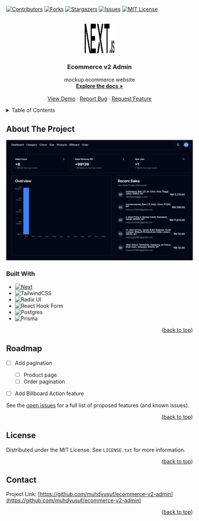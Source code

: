 <!-- Improved compatibility of back to top link: See: https://github.com/muhdyusuf/ecommerce-v2-admin/pull/73 -->
<a name="readme-top"></a>
<!--
*** Thanks for checking out the Best-README-Template. If you have a suggestion
*** that would make this better, please fork the repo and create a pull request
*** or simply open an issue with the tag "enhancement".
*** Don't forget to give the project a star!
*** Thanks again! Now go create something AMAZING! :D
-->



<!-- PROJECT SHIELDS -->
<!--
*** I'm using markdown "reference style" links for readability.
*** Reference links are enclosed in brackets [ ] instead of parentheses ( ).
*** See the bottom of this document for the declaration of the reference variables
*** for contributors-url, forks-url, etc. This is an optional, concise syntax you may use.
*** https://www.markdownguide.org/basic-syntax/#reference-style-links
-->
[![Contributors][contributors-shield]][contributors-url]
[![Forks][forks-shield]][forks-url]
[![Stargazers][stars-shield]][stars-url]
[![Issues][issues-shield]][issues-url]
[![MIT License][license-shield]][license-url]




<!-- PROJECT LOGO -->
<br />
<div align="center">
  <a href="https://github.com/muhdyusuf/ecommerce-v2-admin">
    <img src="./public/next.svg" alt="Logo" width="80" height="80">
  </a>

  <h3 align="center">Ecommerce v2 Admin</h3>

  <p align="center">
    mockup ecommerce website
    <br />
    <a href="https://github.com/muhdyusuf/ecommerce-v2-admin"><strong>Explore the docs »</strong></a>
    <br />
    <br />
    <a href="https://ecommerce-v2-admin.vercel.app/">View Demo</a>
    ·
    <a href="https://github.com/muhdyusuf/ecommerce-v2-admin/issues">Report Bug</a>
    ·
    <a href="https://github.com/muhdyusuf/ecommerce-v2-admin/issues">Request Feature</a>
  </p>
</div>



<!-- TABLE OF CONTENTS -->
<details>
  <summary>Table of Contents</summary>
  <ol>
    <li>
      <a href="#about-the-project">About The Project</a>
      <ul>
        <li><a href="#built-with">Built With</a></li>
      </ul>
    </li>
    <li><a href="#roadmap">Roadmap</a></li>
    <li><a href="#license">License</a></li>
    <li><a href="#contact">Contact</a></li>
 
  </ol>
</details>



<!-- ABOUT THE PROJECT -->
## About The Project

[![Product Name Screen Shot][product-screenshot]](https://ecommerce-v2-admin.vercel.app/)


### Built With

* [![Next][Next.js]][Next-url]
* ![TailwindCSS](https://img.shields.io/badge/tailwindcss-%2338B2AC.svg?style=for-the-badge&logo=tailwind-css&logoColor=white)
* ![Radix UI](https://img.shields.io/badge/radix%20ui-161618.svg?style=for-the-badge&logo=radix-ui&logoColor=white)
* ![React Hook Form](https://img.shields.io/badge/React%20Hook%20Form-%23EC5990.svg?style=for-the-badge&logo=reacthookform&logoColor=white)
* ![Postgres](https://img.shields.io/badge/postgres-%23316192.svg?style=for-the-badge&logo=postgresql&logoColor=white)
* ![Prisma](https://img.shields.io/badge/Prisma-3982CE?style=for-the-badge&logo=Prisma&logoColor=white)


<p align="right">(<a href="#readme-top">back to top</a>)</p>



<!-- GETTING STARTED -->

<!-- ROADMAP -->
## Roadmap

- [ ] Add pagination
  - [ ] Product page
  - [ ] Order pagination
- [ ] Add Billboard Action feature


See the [open issues](https://github.com/muhdyusuf/ecommerce-v2-admin/issues) for a full list of proposed features (and known issues).

<p align="right">(<a href="#readme-top">back to top</a>)</p>



<!-- LICENSE -->
## License

Distributed under the MIT License. See `LICENSE.txt` for more information.

<p align="right">(<a href="#readme-top">back to top</a>)</p>



<!-- CONTACT -->
## Contact


Project Link: [https://github.com/muhdyusuf/ecommerce-v2-admin](https://github.com/muhdyusuf/ecommerce-v2-admin)

<p align="right">(<a href="#readme-top">back to top</a>)</p>




<!-- MARKDOWN LINKS & IMAGES -->
<!-- https://www.markdownguide.org/basic-syntax/#reference-style-links -->
[contributors-shield]: https://img.shields.io/github/contributors/muhdyusuf/ecommerce-v2-admin.svg?style=for-the-badge
[contributors-url]: https://github.com/muhdyusuf/ecommerce-v2-admin/graphs/contributors
[forks-shield]: https://img.shields.io/github/forks/muhdyusuf/ecommerce-v2-admin.svg?style=for-the-badge
[forks-url]: https://github.com/muhdyusuf/ecommerce-v2-admin/network/members
[stars-shield]: https://img.shields.io/github/stars/muhdyusuf/ecommerce-v2-admin.svg?style=for-the-badge
[stars-url]: https://github.com/muhdyusuf/ecommerce-v2-admin/stargazers
[issues-shield]: https://img.shields.io/github/issues/muhdyusuf/ecommerce-v2-admin.svg?style=for-the-badge
[issues-url]: https://github.com/muhdyusuf/ecommerce-v2-admin/issues
[license-shield]: https://img.shields.io/github/license/muhdyusuf/ecommerce-v2-admin.svg?style=for-the-badge
[license-url]: https://github.com/muhdyusuf/ecommerce-v2-admin/blob/master/LICENSE.txt
[linkedin-shield]: https://img.shields.io/badge/-LinkedIn-black.svg?style=for-the-badge&logo=linkedin&colorB=555
[product-screenshot]: ./public/screenshot.png
[Next.js]: https://img.shields.io/badge/next.js-000000?style=for-the-badge&logo=nextdotjs&logoColor=white
[Next-url]: https://nextjs.org/
[React.js]: https://img.shields.io/badge/React-20232A?style=for-the-badge&logo=react&logoColor=61DAFB
[React-url]: https://reactjs.org/
